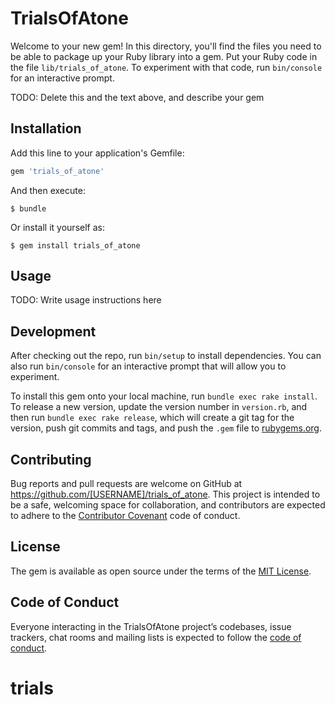 # TrialsOfAtone

Welcome to your new gem! In this directory, you'll find the files you need to be able to package up your Ruby library into a gem. Put your Ruby code in the file `lib/trials_of_atone`. To experiment with that code, run `bin/console` for an interactive prompt.

TODO: Delete this and the text above, and describe your gem

## Installation

Add this line to your application's Gemfile:

```ruby
gem 'trials_of_atone'
```

And then execute:

    $ bundle

Or install it yourself as:

    $ gem install trials_of_atone

## Usage

TODO: Write usage instructions here

## Development

After checking out the repo, run `bin/setup` to install dependencies. You can also run `bin/console` for an interactive prompt that will allow you to experiment.

To install this gem onto your local machine, run `bundle exec rake install`. To release a new version, update the version number in `version.rb`, and then run `bundle exec rake release`, which will create a git tag for the version, push git commits and tags, and push the `.gem` file to [rubygems.org](https://rubygems.org).

## Contributing

Bug reports and pull requests are welcome on GitHub at https://github.com/[USERNAME]/trials_of_atone. This project is intended to be a safe, welcoming space for collaboration, and contributors are expected to adhere to the [Contributor Covenant](http://contributor-covenant.org) code of conduct.

## License

The gem is available as open source under the terms of the [MIT License](https://opensource.org/licenses/MIT).

## Code of Conduct

Everyone interacting in the TrialsOfAtone project’s codebases, issue trackers, chat rooms and mailing lists is expected to follow the [code of conduct](https://github.com/[USERNAME]/trials_of_atone/blob/master/CODE_OF_CONDUCT.md).
# trials
